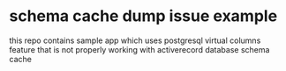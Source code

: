 # schema cache dump issue example

this repo contains sample app which uses postgresql virtual columns feature that
is not properly working with activerecord database schema cache
